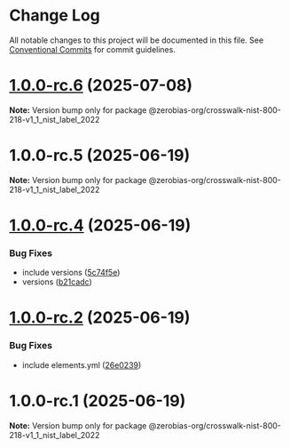 # Change Log

All notable changes to this project will be documented in this file.
See [Conventional Commits](https://conventionalcommits.org) for commit guidelines.

# [1.0.0-rc.6](https://github.com/zerobias-org/standard/compare/@zerobias-org/crosswalk-nist-800-218-v1_1_nist_label_2022@1.0.0...@zerobias-org/crosswalk-nist-800-218-v1_1_nist_label_2022@1.0.0-rc.6) (2025-07-08)

**Note:** Version bump only for package @zerobias-org/crosswalk-nist-800-218-v1_1_nist_label_2022





# 1.0.0-rc.5 (2025-06-19)

**Note:** Version bump only for package @zerobias-org/crosswalk-nist-800-218-v1_1_nist_label_2022





# [1.0.0-rc.4](https://github.com/zerobias-org/standard/compare/@zerobias-org/crosswalk-nist-800-218-v1_1_nist_label_2022@1.0.0-rc.2...@zerobias-org/crosswalk-nist-800-218-v1_1_nist_label_2022@1.0.0-rc.4) (2025-06-19)


### Bug Fixes

* include versions ([5c74f5e](https://github.com/zerobias-org/standard/commit/5c74f5e9b6bae9481c1e126747df632f65e51d4c))
* versions ([b21cadc](https://github.com/zerobias-org/standard/commit/b21cadc7a1d530a52e6858176f216595bc79308c))





# [1.0.0-rc.2](https://github.com/zerobias-org/standard/compare/@zerobias-org/crosswalk-nist-800-218-v1_1_nist_label_2022@1.0.0-rc.1...@zerobias-org/crosswalk-nist-800-218-v1_1_nist_label_2022@1.0.0-rc.2) (2025-06-19)


### Bug Fixes

* include elements.yml ([26e0239](https://github.com/zerobias-org/standard/commit/26e0239658075bf570bb721da9f15f3ea7dd299c))





# 1.0.0-rc.1 (2025-06-19)

**Note:** Version bump only for package @zerobias-org/crosswalk-nist-800-218-v1_1_nist_label_2022
